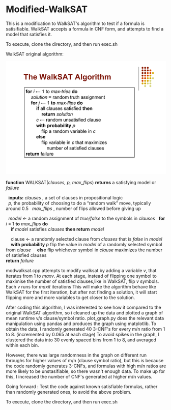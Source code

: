 # Modified-WalkSAT

This is a modification to WalkSAT's algorithm to test if a formula is satisifiable.
WalkSAT accepts a formula in CNF form, and attempts to find a model that satisfies it.

To execute, clone the directory, and then run exec.sh

WalkSAT original algorithm:

![Alt text](./walksat.png?raw=true "Title")

**function** WALKSAT(*clauses, p, max_flips*) **returns** a satisfying model or *failure*

&nbsp;&nbsp;**inputs:** *clauses* , a set of clauses in propositional logic   
&nbsp;&nbsp;*p*, the probability of choosing to do a “random walk” move, typically around 0.5 
&nbsp;&nbsp;*max_flips* , number of flips allowed before  giving up
    
&nbsp;&nbsp;*model* ← a random assignment of *true/false* to the symbols in *clauses*
&nbsp;&nbsp;**for** *i* = 1 **to** *max_flips* **do**  
&nbsp;&nbsp;&nbsp;&nbsp;**if** *model* satisfies *clauses* **then return** *model*

&nbsp;&nbsp;&nbsp;&nbsp;clause ← a randomly selected clause from *clauses* that is *false* in *model*
&nbsp;&nbsp;&nbsp;&nbsp;**with probability** *p* flip the value in *model* of a randomly selected symbol from *clause* 
&nbsp;&nbsp;&nbsp;&nbsp;**else** flip whichever symbol in *clause* maximizes the number of satisfied clauses    
**return** *failure*

modwalksat.cpp attempts to modify walksat by adding a variable *v*, that iterates from 1 to *maxv*.
At each stage, instead of flipping one symbol to maximise the number of satisfied clauses,like in WalkSAT, flip *v* symbols.
Each *v* runs for *maxit* iterations
This will make the algorithm behave like WalkSAT for the first iteration, but after not finding a solution, it will start flipping more and more variables to get closer to the solution.

After coding this algorithm, I was interested to see how it compared to the original WalkSAT algorithm, so i cleaned up the data and plotted a graph of mean runtime v/s clause/symbol ratio. 
plot_graph.py does the relevant data manipulation using pandas and produces the graph using matplotlib.
To obtain the data, I randomly generated 40 3-CNF's for every m/n ratio from 1 to 8. (incremented by 0.065 at each stage)
To avoid spikes in the graph, I clustered the data into 30 evenly spaced bins from 1 to 8, and averaged within each bin.

However, there was large randomness in the graph on different run throughs for higher values of m/n (clause symbol ratio), but this is because the code randomly generates 3-CNFs, and formulas with high m/n ratios are more likely to be unstasifiable, so there wasn't enough data. To make up for this, I increased the number of CNF's generated at higher m/n values.

Going forward : Test the code against known satisfiable formulas, rather than randomly generated ones, to avoid the above problem.

To execute, clone the directory, and then run exec.sh
